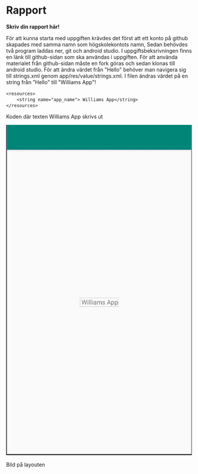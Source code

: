 
# Rapport

**Skriv din rapport här!**

För att kunna starta med uppgiften krävdes det först att ett konto på github skapades med samma namn som högskolekontots namn,
Sedan behövdes två program laddas ner, git och android studio. I uppgiftsbeksrivningen finns en länk till github-sidan som ska användas i uppgiften.
För att använda materialet från github-sidan måste en fork göras och sedan klonas till android studio. 
För att ändra värdet från "Hello" behöver man navigera sig till strings.xml genom app/res/value/strings.xml. I filen ändras värdet på en string från "Hello" till "Williams App"!

```
<resources>
    <string name="app_name"> Williams App</string>
</resources>
```
Koden där texten Williams App skrivs ut

![img_1.png](img_1.png)

Bild på layouten 
